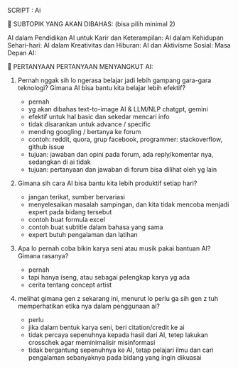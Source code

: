 SCRIPT : Ai

📌 SUBTOPIK YANG AKAN DIBAHAS: (bisa pilih minimal 2)

AI dalam Pendidikan
AI untuk Karir dan Keterampilan:
AI dalam Kehidupan Sehari-hari:
AI dalam Kreativitas dan Hiburan:
AI dan Aktivisme Sosial:
Masa Depan AI:


📌 PERTANYAAN PERTANYAAN MENYANGKUT AI:

1. Pernah nggak sih lo ngerasa belajar jadi lebih gampang gara-gara teknologi? Gimana AI bisa bantu kita belajar lebih efektif?
   - pernah
   - yg akan dibahas text-to-image AI & LLM/NLP chatgpt, gemini
   - efektif untuk hal basic dan sekedar mencari info
   - tidak disarankan untuk advance / specific
   - mending googling / bertanya ke forum
   - contoh: reddit, quora, grup facebook,  programmer: stackoverflow, github issue
   - tujuan: jawaban dan opini pada forum, ada reply/komentar nya, sedangkan di ai tidak
   - tujuan: pertanyaan dan jawaban di forum bisa dilihat oleh yg lain
     
2. Gimana sih cara AI bisa bantu kita lebih produktif setiap hari?
   - jangan terikat, sumber bervariasi
   - menyelesaikan masalah sampingan, dan kita tidak mencoba menjadi expert pada bidang tersebut
   - contoh buat formula excel
   - contoh buat subtitle dalam bahasa yang sama
   - expert butuh pengalaman dan latihan
     
3. Apa lo pernah coba bikin karya seni atau musik pakai bantuan AI? Gimana rasanya?
   - pernah
   - tapi hanya iseng, atau sebagai pelengkap karya yg ada
   - cerita tentang concept artist
     
4. melihat gimana gen z sekarang ini, menurut lo perlu ga sih gen z tuh memperhatikan etika nya dalam penggunaan ai?
    - perlu
    - jika dalam bentuk karya seni, beri citation/credit ke ai
    - tidak percaya sepenuhnya kepada hasil dari AI, tetep lakukan crosschek agar meminimalisir misinformasi
    - tidak bergantung sepenuhnya ke AI, tetap pelajari ilmu dan cari pengalaman sebanyaknya pada bidang yang ingin dikuasai